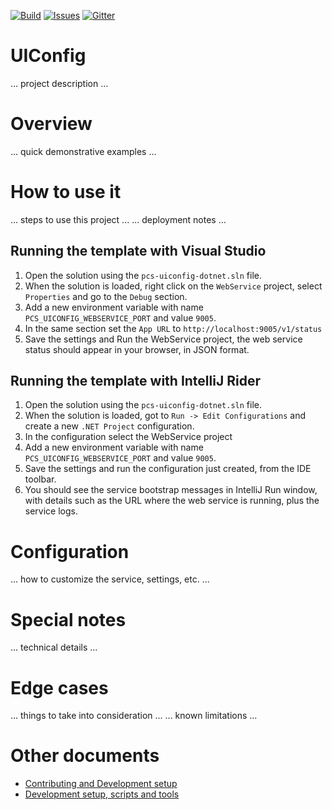 [![Build][build-badge]][build-url]
[![Issues][issues-badge]][issues-url]
[![Gitter][gitter-badge]][gitter-url]

UIConfig
=================

... project description ...

Overview
========

... quick demonstrative examples ...

How to use it
=============

... steps to use this project ...
... deployment notes ...

## Running the template with Visual Studio

1. Open the solution using the `pcs-uiconfig-dotnet.sln` file.
1. When the solution is loaded, right click on the `WebService` project,
   select `Properties` and go to the `Debug` section.
1. Add a new environment variable with name
   `PCS_UICONFIG_WEBSERVICE_PORT` and value `9005`.
1. In the same section set the `App URL` to
   `http://localhost:9005/v1/status`
1. Save the settings and Run the WebService project, the web service status
   should appear in your browser, in JSON format.

## Running the template with IntelliJ Rider

1. Open the solution using the `pcs-uiconfig-dotnet.sln` file.
1. When the solution is loaded, got to `Run -> Edit Configurations` and
   create a new `.NET Project` configuration.
1. In the configuration select the WebService project
1. Add a new environment variable with name
   `PCS_UICONFIG_WEBSERVICE_PORT` and value `9005`.
1. Save the settings and run the configuration just created, from the IDE
   toolbar.
1. You should see the service bootstrap messages in IntelliJ Run window,
   with details such as the URL where the web service is running, plus
   the service logs.

Configuration
=============

... how to customize the service, settings, etc. ...

Special notes
=============

... technical details ...

Edge cases
==========

... things to take into consideration ...
... known limitations ...

Other documents
===============

* [Contributing and Development setup](CONTRIBUTING.md)
* [Development setup, scripts and tools](DEVELOPMENT.md)

[build-badge]: https://img.shields.io/travis/Azure/pcs-uiconfig-dotnet.svg
[build-url]: https://travis-ci.org/Azure/pcs-uiconfig-dotnet
[issues-badge]: https://img.shields.io/github/issues/azure/pcs-uiconfig-dotnet.svg
[issues-url]: https://github.com/azure/pcs-uiconfig-dotnet/issues
[gitter-badge]: https://img.shields.io/gitter/room/azure/iot-pcs.js.svg
[gitter-url]: https://gitter.im/azure/iot-pcs
